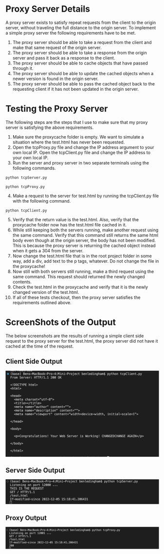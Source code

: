 # Proxy Server Details

A proxy server exists to satisfy repeat requests from the client to the origin server, without traveling the full distance to the origin server. To implement a simple proxy server the following requirements have to be met.

1. The proxy server should be able to take a request from the client and make that same request of the origin server.
2. The proxy server should be able to take a response from the origin server and pass it back as a response to the client.
3. The proxy server should be able to cache objects that have passed through it.
4. The proxy server should be able to update the cached objects when a newer version is found in the origin server.
5. The proxy server should be able to pass the cached object back to the requesting client if it has not been updated in the origin server.


# Testing the Proxy Server

The following steps are the steps that I use to make sure that my proxy server is satisfying the above requirements.

1. Make sure the proxycache folder is empty. We want to simulate a situation where the test.html has never been requested.
2. Open the tcpProxy.py file and change the IP address argument to your own local IP. Open the tcpClient.py file and change the IP address to your own local IP.
3. Run the server and proxy server in two separate terminals using the following commands.
```
python tcpServer.py
```
```
python tcpProxy.py
```
4. Make a request to the server for test.html by running the tcpClient.py file with the following command.

```
python tcpClient.py
```
5. Verify that the return value is the test.html. Also, verify that the proxycache folder now has the test.html file cached in it.
6. While still keeping both the servers running, make another request using the same command. Verify that this command still returns the same html body even though at the origin server, the body has not been modified. This is because the proxy server is returning the cached object instead when it gets a 304 from the server.
7. Now change the test.html file that is in the root project folder in some way, add a div, add text to the p tags, whatever. Do not change the file in the proxycache! 
8. Now still with both servers still running, make a third request using the same command. This request should returned the newly changed contents. 
9. Check the test.html in the proxycache and verify that it is the newly changed version of the test.html.
10. If all of these tests checkout, then the proxy server satisfies the requirements outlined above.


# ScreenShots of the Output

The below screenshots are the results of running a simple client side request to the proxy server for the test.html, the proxy server did not have it cached at the time of the request.

## Client Side Output
<img src="./imgs/clientside_output.png">

## Server Side Output
<img src="./imgs/serverside_output.png">

## Proxy Output
<img src="./imgs/proxy_output.png">